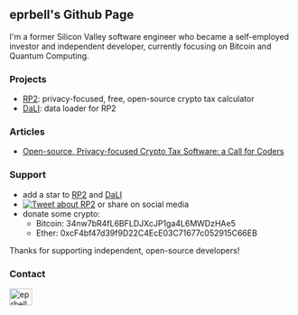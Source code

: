 ## eprbell's Github Page 

I'm a former Silicon Valley software engineer who became a self-employed investor and independent developer, currently focusing on Bitcoin and Quantum Computing.

### Projects
* [RP2](https://github.com/eprbell/rp2): privacy-focused, free, open-source crypto tax calculator
* [DaLI](https://github.com/eprbell/dali-rp2): data loader for RP2

### Articles
* [Open-source, Privacy-focused Crypto Tax Software: a Call for Coders](https://dev.to/eprbell/rp2-open-source-crypto-tax-software-f20)

### Support
* add a star to [RP2](https://github.com/eprbell/rp2) and [DaLI](https://github.com/eprbell/dali-rp2)
* [![Tweet about RP2](https://img.shields.io/twitter/url/http/shields.io.svg?style=social)](https://twitter.com/intent/tweet?text=Check%20RP2,%20the%20privacy-focused,%20free,%20open%20source%20US%20crypto%20tax%20calculator&url=https://github.com/eprbell/rp2/?anything) or share on social media 
* donate some crypto:
  * Bitcoin: 34nw7bR4fL6BFLDJXcJP1ga4L6MWDzHAe5
  * Ether: 0xcF4bf47d39f9D22C4EcE03C71677c052915C66EB

Thanks for supporting independent, open-source developers!

### Contact
<a href="https://twitter.com/eprbell" target="blank"><img align="center" src="https://raw.githubusercontent.com/rahuldkjain/github-profile-readme-generator/master/src/images/icons/Social/twitter.svg" alt="eprbell" height="30" width="40" /></a>
